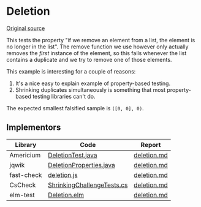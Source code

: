 # Deletion

[Original source](https://github.com/mc-imperial/hypothesis-ecoop-2020-artifact/tree/master/smartcheck-benchmarks/evaluations/deletion)

This tests the property "if we remove an element from a list, the element is
no longer in the list". The remove function we use however only actually
removes the _first_ instance of the element, so this fails whenever the list
contains a duplicate and we try to remove one of those elements.

This example is interesting for a couple of reasons:

1. It's a nice easy to explain example of property-based testing.
2. Shrinking duplicates simultaneously is something that most property-based
   testing libraries can't do.

The expected smallest falsified sample is `([0, 0], 0)`.

## Implementors

| Library    | Code                                                                                                      | Report                                                       |
|------------|-----------------------------------------------------------------------------------------------------------|--------------------------------------------------------------|
| Americium  | [DeletionTest.java](/pbt-libraries/americium/src/test/java/challenges/deletion/DeletionTest.java)         | [deletion.md](/pbt-libraries/americium/reports/deletion.md)  |
| jqwik      | [DeletionProperties.java](/pbt-libraries/jqwik/src/test/java/challenges/deletion/DeletionProperties.java) | [deletion.md](/pbt-libraries/jqwik/reports/deletion.md)      |
| fast-check | [deletion.js](/pbt-libraries/fast-check/challenges/deletion.js)                                           | [deletion.md](/pbt-libraries/fast-check/reports/deletion.md) |
| CsCheck    | [ShrinkingChallengeTests.cs](/pbt-libraries/cscheck/ShrinkingChallengeTests.cs#L205)                      | [deletion.md](/pbt-libraries/cscheck/reports/deletion.md)    |
| elm-test   | [Deletion.elm](/pbt-libraries/elm-test/src/Challenge/Deletion.elm)                                        | [deletion.md](/pbt-libraries/elm-test/reports/deletion.md)   |
